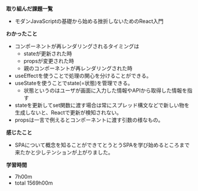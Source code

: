 **取り組んだ課題一覧**
* モダンJavaScriptの基礎から始める挫折しないためのReact入門

**わかったこと**
* コンポーネントが再レンダリングされるタイミングは
  * stateが更新された時
  * propsが変更された時
  * 親のコンポーネントが再レンダリングされた時
* useEffectを使うことで処理の関心を分けることができる。
* useStateを使うことでstate(=状態)を管理できる。
  * 状態というのはユーザが画面に入力した情報やAPIから取得した情報を指す
* stateを更新してset関数に渡す場合は常にスプレッド構文などで新しい物を生成しないと、Reactで更新が検知されない。
* propsは一言で例えるとコンポーネントに渡す引数の様なもの。

**感じたこと**
* SPAについて概念を知ることができてとうとうSPAを学び始めるところまで来たかと少しテンションが上がりました。

**学習時間**
* 7h00m
 * total 1569h00m
